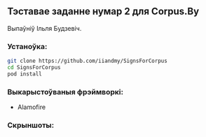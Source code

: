 ## Тэставае заданне нумар 2 для Corpus.By

Выпаўнiў Ільля Будзевіч. 

### Устаноўка:
```bash
git clone https://github.com/iiandmy/SignsForCorpus
cd SignsForCorpus
pod install
```

### Выкарыстоўваныя фрэймворкі:
- Alamofire
### Скрыншоты:

